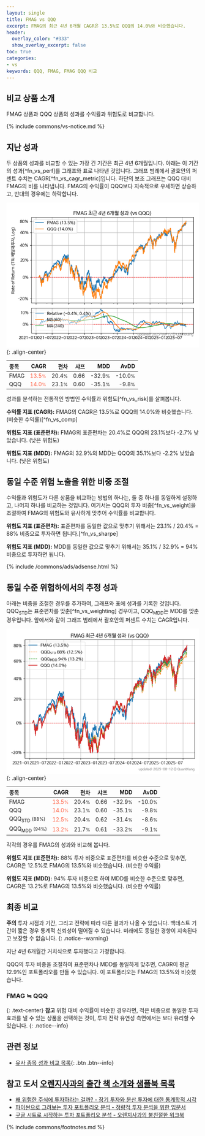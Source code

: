 ```yaml
---
layout: single
title: FMAG vs QQQ
excerpt: FMAG의 최근 4년 6개월 CAGR은 13.5%로 QQQ의 14.0%와 비슷했습니다.
header:
  overlay_color: "#333"
  show_overlay_excerpt: false
toc: true
categories:
- vs
keywords: QQQ, FMAG, FMAG QQQ 비교
---
```


## 비교 상품 소개


FMAG 상품과 QQQ 상품의 성과를 수익률과 위험도로 비교합니다.





{% include commons/vs-notice.md %}

## 지난 성과

두 상품의 성과를 비교할 수 있는 가장 긴 기간은 최근 4년 6개월입니다. 아래는 이 기간의 성과[^fn_vs_perf]를 그래프와 표로 나타낸 것입니다.
그래프 범례에서 괄호안의 퍼센트 수치는 CAGR[^fn_vs_cagr_metric]입니다.
하단의 보조 그래프는 QQQ 대비 FMAG의 비를 나타냅니다.
FMAG의 수익률이 QQQ보다 지속적으로 우세하면 상승하고, 반대의 경우에는 하락합니다.

![FMAG](/vs/images/fmag-vs-qqq_dual.png){: .align-center}

| **종목** | **CAGR** | **편차** | **샤프** | **MDD** | **AvDD** |
| :------------ | ------: | -----------: | -------: | ------: | -------: |
| FMAG | <span style="color: tomato">13.5<small>%</small></span> | 20.4<small>%</small> | 0.66 | -32.9<small>%</small> | -10.0<small>%</small> |
| QQQ | <span style="color: tomato">14.0<small>%</small></span> | 23.1<small>%</small> | 0.60 | -35.1<small>%</small> | -9.8<small>%</small> |

<!-- more -->


성과를 분석하는 전통적인 방법인 수익률과 위험도[^fn_vs_risk]를 살펴봅니다.

**수익률 지표 (CAGR):** FMAG의 CAGR은 13.5%로 QQQ의 14.0%와 비슷했습니다. (비슷한 수익률)[^fn_vs_comp]

**위험도 지표 (표준편차):** FMAG의 표준편차는 20.4%로 QQQ의 23.1%보다 -2.7% 낮았습니다. (낮은 위험도)

**위험도 지표 (MDD):** FMAG의 32.9%의 MDD는 QQQ의 35.1%보다 -2.2% 낮았습니다. (낮은 위험도)



## 동일 수준 위험 노출을 위한 비중 조절

수익률과 위험도가 다른 상품을 비교하는 방법의 하나는, 둘 중 하나를 동일하게 설정하고, 나머지 하나를 비교하는 것입니다.
여기서는 QQQ의 투자 비중[^fn_vs_weight]을 조절하여 FMAG의 위험도와 유사하게 맞추어 수익률를 비교합니다.

**위험도 지표 (표준편차):** 표준편차를 동일한 값으로 맞추기 위해서는 23.1% / 20.4% = 88% 비중으로 투자하면 됩니다.[^fn_vs_sharpe]

**위험도 지표 (MDD):** MDD를 동일한 값으로 맞추기 위해서는 35.1% / 32.9% = 94% 비중으로 투자하면 됩니다.


{% include /commons/ads/adsense.html %}



## 동일 수준 위험하에서의 추정 성과

아래는 비중을 조절한 경우를 추가하여, 그래프와 표에 성과를 기록한 것입니다.
QQQ<sub>STD</sub>는 표준편차를 맞춘[^fn_vs_weighting] 경우이고, QQQ<sub>MDD</sub>는 MDD를 맞춘 경우입니다.
앞에서와 같이 그래프 범례에서 괄호안의 퍼센트 수치는 CAGR입니다.


![FMAG](/vs/images/fmag-vs-qqq.png){: .align-center}



| **종목** | **CAGR** | **편차** | **샤프** | **MDD** | **AvDD** |
| :------------ | ------: | -----------: | -------: | ------: | -------: |
| FMAG | <span style="color: tomato">13.5<small>%</small></span> | 20.4<small>%</small> | 0.66 | -32.9<small>%</small> | -10.0<small>%</small> |
| QQQ | <span style="color: tomato">14.0<small>%</small></span> | 23.1<small>%</small> | 0.60 | -35.1<small>%</small> | -9.8<small>%</small> |
| QQQ<sub>STD</sub> <small>(88%)</small> | <span style="color: tomato">12.5<small>%</small></span> | 20.4<small>%</small> | 0.62 | -31.4<small>%</small> | -8.6<small>%</small> |
| QQQ<sub>MDD</sub> <small>(94%)</small> | <span style="color: tomato">13.2<small>%</small></span> | 21.7<small>%</small> | 0.61 | -33.2<small>%</small> | -9.1<small>%</small> |



각각의 경우를 FMAG의 성과와 비교해 봅니다.

**위험도 지표 (표준편차):** 88% 투자 비중으로 표준편차를 비슷한 수준으로 맞추면, CAGR은 12.5%로 FMAG의 13.5%와 비슷했습니다. (비슷한 수익률)

**위험도 지표 (MDD):** 94% 투자 비중으로 하여 MDD를 비슷한 수준으로 맞추면, CAGR은 13.2%로 FMAG의 13.5%와 비슷했습니다. (비슷한 수익률)




## 최종 비교

**주의** 투자 시점과 기간, 그리고 전략에 따라 다른 결과가 나올 수 있습니다. 백테스트 기간이 짧은 경우 통계적 신뢰성이 떨어질 수 있습니다. 미래에도 동일한 경향이 지속된다고 보장할 수 없습니다.
{: .notice--warning}

지난 4년 6개월간 거치식으로 투자했다고 가정합니다.

QQQ의 투자 비중을 조절하여 표준편차나 MDD를 동일하게 맞추면, CAGR이 평균 12.9%인 포트폴리오를 만들 수 있습니다.
이 포트폴리오는 FMAG의 13.5%와 비슷했습니다.

### FMAG ≒ QQQ
{: .text-center}
**참고** 위험 대비 수익률이 비슷한 경우라면, 적은 비중으로 동일한 투자 효과를 낼 수 있는 상품을 선택하는 것이, 투자 전략 유연성 측면에서는 보다 유리할 수 있습니다.
{: .notice--info}


## 관련 정보

- [유사 종목 성과 비교 목록](/vs/){: .btn .btn--info}


## 참고 도서 [오렌지사과의 출간 책 소개와 샘플북 목록](https://kongdori.tistory.com/691)

- [왜 위험한 주식에 투자하라는 걸까? - 장기 투자와 분산 투자에 대한 통계학적 시각](https://kongdori.tistory.com/421)
- [파이썬으로 그려보는 투자 포트폴리오 분석  - 정량적 투자 분석을 위한 입문서](https://kongdori.tistory.com/643)
- [구글 시트로 시작하는 투자 포트폴리오 분석 - 오렌지사과의 불친절한 워크북](https://kongdori.tistory.com/449)

{% include commons/footnotes.md %}